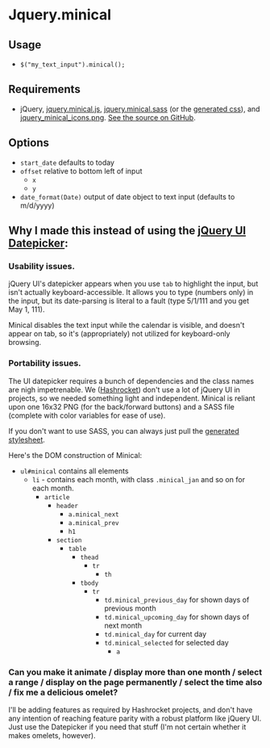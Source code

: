 # Jquery.minical

## Usage

- `$("my_text_input").minical();`

## Requirements

- jQuery, [jquery.minical.js](htts://github.com/camerond/jquery-minical/blob/master/public/javascript/jquery.minical.js), [jquery.minical.sass](https://github.com/camerond/jquery-minical/blob/master/views/stylesheets/jquery.minical.sass) (or the [generated css](http://localhost:9292/stylesheets/jquery.minical.css)), and [jquery_minical_icons.png](https://github.com/camerond/jquery-minical/blob/master/public/images/jquery_minical_icons.png). [See the source on GitHub](https://github.com/camerond/jquery-minical).

## Options

- `start_date` defaults to today
- `offset` relative to bottom left of input
  - `x`
  - `y`
- `date_format(Date)` output of date object to text input (defaults to m/d/yyyy)

## Why I made this instead of using the [jQuery UI Datepicker](http://jqueryui.com/demos/datepicker/):

### Usability issues.

jQuery UI's datepicker appears when you use `tab` to highlight the input, but isn't actually keyboard-accessible. It allows you to type (numbers only) in the input, but its date-parsing is literal to a fault (type 5/1/111 and you get May 1, 111).

Minical disables the text input while the calendar is visible, and doesn't appear on tab, so it's (appropriately) not utilized for keyboard-only browsing.

### Portability issues.

The UI datepicker requires a bunch of dependencies and the class names are nigh impetrenable. We ([Hashrocket](http://hashrocket.com)) don't use a lot of jQuery UI in projects, so we needed something light and independent. Minical is reliant upon one 16x32 PNG (for the back/forward buttons) and a SASS file (complete with color variables for ease of use).

If you don't want to use SASS, you can always just pull the [generated stylesheet](http://jquery-minical.heroku.com/stylesheets/jquery.minical.css).

Here's the DOM construction of Minical:

- `ul#minical` contains all elements
  - `li` - contains each month, with class `.minical_jan` and so on for each month.
    - `article`
      - `header`
        - `a.minical_next`
        - `a.minical_prev`
        - `h1`
      - `section`
        - `table`
          - `thead`
            - `tr`
              - `th`
          - `tbody`
            - `tr`
              - `td.minical_previous_day` for shown days of previous month
              - `td.minical_upcoming_day` for shown days of next month
              - `td.minical_day` for current day
              - `td.minical_selected` for selected day
                - `a`

### Can you make it animate / display more than one month / select a range / display on the page permanently / select the time also / fix me a delicious omelet?

I'll be adding features as required by Hashrocket projects, and don't have any intention of reaching feature parity with a robust platform like jQuery UI. Just use the Datepicker if you need that stuff (I'm not certain whether it makes omelets, however).